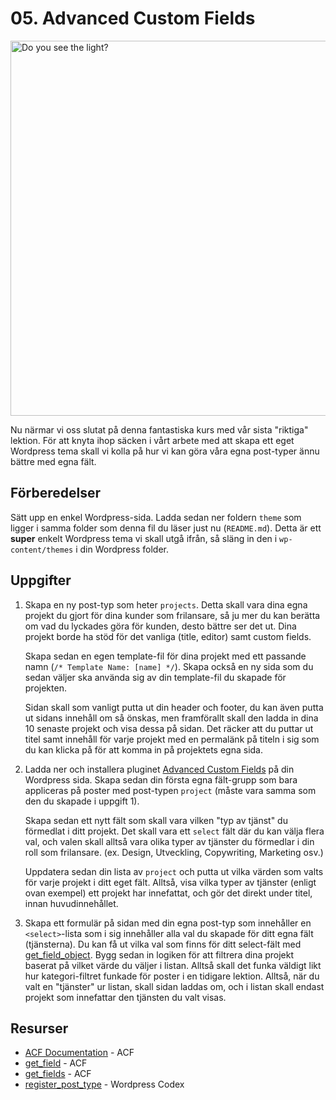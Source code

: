 # 05. Advanced Custom Fields
<img src="https://media.giphy.com/media/3og0IH0HMb7Itm7uiA/giphy.gif" alt="Do you see the light?" width="600">

Nu närmar vi oss slutat på denna fantastiska kurs med vår sista "riktiga" lektion. För att knyta ihop säcken i vårt arbete med att skapa ett eget Wordpress tema skall vi kolla på hur vi kan göra våra egna post-typer ännu bättre med egna fält.

## Förberedelser
Sätt upp en enkel Wordpress-sida. Ladda sedan ner foldern `theme` som ligger i samma folder som denna fil du läser just nu (`README.md`). Detta är ett **super** enkelt Wordpress tema vi skall utgå ifrån, så släng in den i `wp-content/themes` i din Wordpress folder.

## Uppgifter

1.
    Skapa en ny post-typ som heter `projects`. Detta skall vara dina egna projekt du gjort för dina kunder som frilansare, så ju mer du kan berätta om vad du lyckades göra för kunden, desto bättre ser det ut. Dina projekt borde ha stöd för det vanliga (title, editor) samt custom fields.

    Skapa sedan en egen template-fil för dina projekt med ett passande namn (`/* Template Name: [name] */`). Skapa också en ny sida som du sedan väljer ska använda sig av din template-fil du skapade för projekten.

    Sidan skall som vanligt putta ut din header och footer, du kan även putta ut sidans innehåll om så önskas, men framförallt skall den ladda in dina 10 senaste projekt och visa dessa på sidan. Det räcker att du puttar ut titel samt innehåll för varje projekt med en permalänk på titeln i sig som du kan klicka på för att komma in på projektets egna sida.

2.
    Ladda ner och installera pluginet [Advanced Custom Fields](https://www.advancedcustomfields.com/) på din Wordpress sida. Skapa sedan din första egna fält-grupp som bara appliceras på poster med post-typen `project` (måste vara samma som den du skapade i uppgift 1).

    Skapa sedan ett nytt fält som skall vara vilken "typ av tjänst" du förmedlat i ditt projekt. Det skall vara ett `select` fält där du kan välja flera val, och valen skall alltså vara olika typer av tjänster du förmedlar i din roll som frilansare. (ex. Design, Utveckling, Copywriting, Marketing osv.)

    Uppdatera sedan din lista av `project` och putta ut vilka värden som valts för varje projekt i ditt eget fält. Alltså, visa vilka typer av tjänster (enligt ovan exempel) ett projekt har innefattat, och gör det direkt under titel, innan huvudinnehållet.

3.
    Skapa ett formulär på sidan med din egna post-typ som innehåller en `<select>`-lista som i sig innehåller alla val du skapade för ditt egna fält (tjänsterna). Du kan få ut vilka val som finns för ditt select-fält med [get_field_object](https://www.advancedcustomfields.com/resources/get_field_object/). Bygg sedan in logiken för att filtrera dina projekt baserat på vilket värde du väljer i listan. Alltså skall det funka väldigt likt hur kategori-filtret funkade för poster i en tidigare lektion. Alltså, när du valt en "tjänster" ur listan, skall sidan laddas om, och i listan skall endast projekt som innefattar den tjänsten du valt visas.

## Resurser

- [ACF Documentation](https://www.advancedcustomfields.com/resources/) - ACF
- [get_field](https://www.advancedcustomfields.com/resources/get_field/) - ACF
- [get_fields](https://www.advancedcustomfields.com/resources/get_fields/) - ACF
- [register_post_type](https://codex.wordpress.org/Function_Reference/register_post_type) - Wordpress Codex
